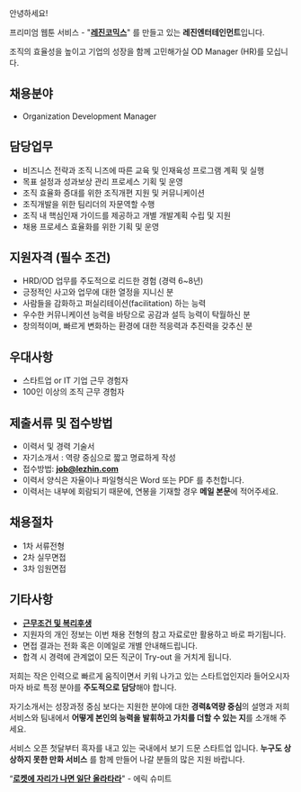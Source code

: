 안녕하세요!

프리미엄 웹툰 서비스 - "**[레진코믹스](http://www.lezhin.com)**" 를 만들고 있는 **레진엔터테인먼트**입니다.

조직의 효율성을 높이고 기업의 성장을 함께 고민해가실 OD Manager (HR)를 모십니다. 



## 채용분야

- Organization Development Manager


## 담당업무

- 비즈니스 전략과 조직 니즈에 따른 교육 및 인재육성 프로그램 계획 및 실행
- 목표 설정과 성과보상 관리 프로세스 기획 및 운영
- 조직 효율화 증대를 위한 조직개편 지원 및 커뮤니케이션 
- 조직개발을 위한 팀리더의 자문역할 수행
- 조직 내 핵심인재 가이드를 제공하고 개별 개발계획 수립 및 지원
- 채용 프로세스 효율화를 위한 기획 및 운영


## 지원자격 (필수 조건)

- HRD/OD 업무를 주도적으로 리드한 경험 (경력 6~8년)
- 긍정적인 사고와 업무에 대한 열정을 지니신 분
- 사람들을 감화하고 퍼실리테이션(facilitation) 하는 능력
- 우수한 커뮤니케이션 능력을 바탕으로 공감과 설득 능력이 탁월하신 분
- 창의적이며, 빠르게 변화하는 환경에 대한 적응력과 추진력을 갖추신 분


## 우대사항

- 스타트업 or IT 기업 근무 경험자
- 100인 이상의 조직 근무 경험자



## 제출서류 및 접수방법

- 이력서 및 경력 기술서 
- 자기소개서 : 역량 중심으로 짧고 명료하게 작성 
- 접수방법: **job@lezhin.com** 
- 이력서 양식은 자율이나 파일형식은 Word 또는 PDF 를 추천합니다.
- 이력서는 내부에 회람되기 때문에, 연봉을 기재할 경우 **메일 본문**에 적어주세요.


## 채용절차 

- 1차 서류전형
- 2차 실무면접 
- 3차 임원면접 


## 기타사항 
- [**근무조건 및 복리후생**](https://github.com/lezhin/apply/blob/master/README.md)
- 지원자의 개인 정보는 이번 채용 전형의 참고 자료로만 활용하고 바로 파기됩니다.
- 면접 결과는 전화 혹은 이메일로 개별 안내해드립니다.
- 합격 시 경력에 관계없이 모든 직군이 Try-out 을 거치게 됩니다. 


저희는 작은 인력으로 빠르게 움직이면서 키워 나가고 있는 스타트업인지라 들어오시자마자 바로 특정 분야를 **주도적으로 담당**해야 합니다. 

자기소개서는 성장과정 중심 보다는 지원한 분야에 대한 **경력&역량 중심**의 설명과 저희 서비스와 팀내에서 **어떻게 본인의 능력을 발휘하고 가치를 더할 수 있는 지**를 소개해 주세요.

서비스 오픈 첫달부터 흑자를 내고 있는 국내에서 보기 드문 스타트업 입니다. **누구도 상상하지 못한 만화 서비스** 를 함께 만들어 나갈 분들의 많은 지원 바랍니다.


“[**로켓에 자리가 나면 일단 올라타라**](http://estima.wordpress.com/2012/05/28/sheryl/)" - 에릭 슈미트